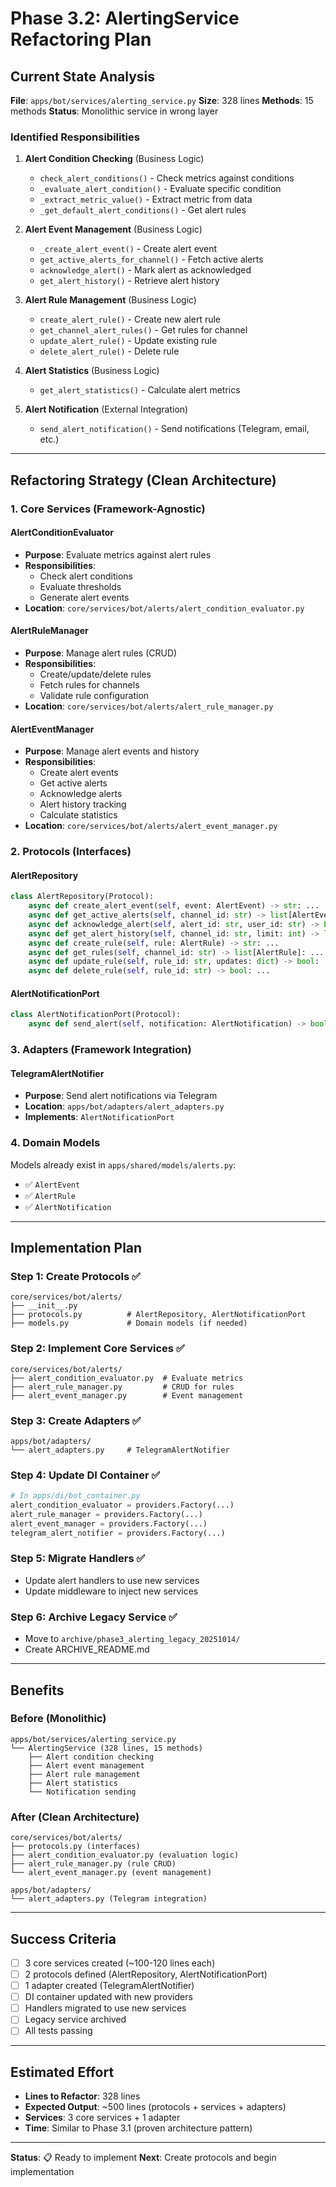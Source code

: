 # Phase 3.2: AlertingService Refactoring Plan

## Current State Analysis

**File**: `apps/bot/services/alerting_service.py`
**Size**: 328 lines
**Methods**: 15 methods
**Status**: Monolithic service in wrong layer

### Identified Responsibilities

1. **Alert Condition Checking** (Business Logic)
   - `check_alert_conditions()` - Check metrics against conditions
   - `_evaluate_alert_condition()` - Evaluate specific condition
   - `_extract_metric_value()` - Extract metric from data
   - `_get_default_alert_conditions()` - Get alert rules

2. **Alert Event Management** (Business Logic)
   - `_create_alert_event()` - Create alert event
   - `get_active_alerts_for_channel()` - Fetch active alerts
   - `acknowledge_alert()` - Mark alert as acknowledged
   - `get_alert_history()` - Retrieve alert history

3. **Alert Rule Management** (Business Logic)
   - `create_alert_rule()` - Create new alert rule
   - `get_channel_alert_rules()` - Get rules for channel
   - `update_alert_rule()` - Update existing rule
   - `delete_alert_rule()` - Delete rule

4. **Alert Statistics** (Business Logic)
   - `get_alert_statistics()` - Calculate alert metrics

5. **Alert Notification** (External Integration)
   - `send_alert_notification()` - Send notifications (Telegram, email, etc.)

---

## Refactoring Strategy (Clean Architecture)

### 1. Core Services (Framework-Agnostic)

#### **AlertConditionEvaluator**
- **Purpose**: Evaluate metrics against alert rules
- **Responsibilities**:
  - Check alert conditions
  - Evaluate thresholds
  - Generate alert events
- **Location**: `core/services/bot/alerts/alert_condition_evaluator.py`

#### **AlertRuleManager**
- **Purpose**: Manage alert rules (CRUD)
- **Responsibilities**:
  - Create/update/delete rules
  - Fetch rules for channels
  - Validate rule configuration
- **Location**: `core/services/bot/alerts/alert_rule_manager.py`

#### **AlertEventManager**
- **Purpose**: Manage alert events and history
- **Responsibilities**:
  - Create alert events
  - Get active alerts
  - Acknowledge alerts
  - Alert history tracking
  - Calculate statistics
- **Location**: `core/services/bot/alerts/alert_event_manager.py`

### 2. Protocols (Interfaces)

#### **AlertRepository**
```python
class AlertRepository(Protocol):
    async def create_alert_event(self, event: AlertEvent) -> str: ...
    async def get_active_alerts(self, channel_id: str) -> list[AlertEvent]: ...
    async def acknowledge_alert(self, alert_id: str, user_id: str) -> bool: ...
    async def get_alert_history(self, channel_id: str, limit: int) -> list[AlertEvent]: ...
    async def create_rule(self, rule: AlertRule) -> str: ...
    async def get_rules(self, channel_id: str) -> list[AlertRule]: ...
    async def update_rule(self, rule_id: str, updates: dict) -> bool: ...
    async def delete_rule(self, rule_id: str) -> bool: ...
```

#### **AlertNotificationPort**
```python
class AlertNotificationPort(Protocol):
    async def send_alert(self, notification: AlertNotification) -> bool: ...
```

### 3. Adapters (Framework Integration)

#### **TelegramAlertNotifier**
- **Purpose**: Send alert notifications via Telegram
- **Location**: `apps/bot/adapters/alert_adapters.py`
- **Implements**: `AlertNotificationPort`

### 4. Domain Models

Models already exist in `apps/shared/models/alerts.py`:
- ✅ `AlertEvent`
- ✅ `AlertRule`
- ✅ `AlertNotification`

---

## Implementation Plan

### Step 1: Create Protocols ✅
```
core/services/bot/alerts/
├── __init__.py
├── protocols.py          # AlertRepository, AlertNotificationPort
├── models.py             # Domain models (if needed)
```

### Step 2: Implement Core Services ✅
```
core/services/bot/alerts/
├── alert_condition_evaluator.py  # Evaluate metrics
├── alert_rule_manager.py         # CRUD for rules
├── alert_event_manager.py        # Event management
```

### Step 3: Create Adapters ✅
```
apps/bot/adapters/
└── alert_adapters.py     # TelegramAlertNotifier
```

### Step 4: Update DI Container ✅
```python
# In apps/di/bot_container.py
alert_condition_evaluator = providers.Factory(...)
alert_rule_manager = providers.Factory(...)
alert_event_manager = providers.Factory(...)
telegram_alert_notifier = providers.Factory(...)
```

### Step 5: Migrate Handlers ✅
- Update alert handlers to use new services
- Update middleware to inject new services

### Step 6: Archive Legacy Service ✅
- Move to `archive/phase3_alerting_legacy_20251014/`
- Create ARCHIVE_README.md

---

## Benefits

### Before (Monolithic)
```
apps/bot/services/alerting_service.py
└── AlertingService (328 lines, 15 methods)
    ├── Alert condition checking
    ├── Alert event management
    ├── Alert rule management
    ├── Alert statistics
    └── Notification sending
```

### After (Clean Architecture)
```
core/services/bot/alerts/
├── protocols.py (interfaces)
├── alert_condition_evaluator.py (evaluation logic)
├── alert_rule_manager.py (rule CRUD)
└── alert_event_manager.py (event management)

apps/bot/adapters/
└── alert_adapters.py (Telegram integration)
```

---

## Success Criteria

- [ ] 3 core services created (~100-120 lines each)
- [ ] 2 protocols defined (AlertRepository, AlertNotificationPort)
- [ ] 1 adapter created (TelegramAlertNotifier)
- [ ] DI container updated with new providers
- [ ] Handlers migrated to use new services
- [ ] Legacy service archived
- [ ] All tests passing

---

## Estimated Effort

- **Lines to Refactor**: 328 lines
- **Expected Output**: ~500 lines (protocols + services + adapters)
- **Services**: 3 core services + 1 adapter
- **Time**: Similar to Phase 3.1 (proven architecture pattern)

---

**Status**: 📋 Ready to implement
**Next**: Create protocols and begin implementation
